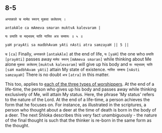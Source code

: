 ## 8-5


```shloka-sa
अन्तकाले च मामेव स्मरन् मुक्त्वा कलेवरम् ।
```
```shloka-sa-hk
antakAle ca mAmeva smaran muktvA kalevaram |
```
```shloka-sa
यः प्रयाति स मद्भावम् याति नास्ति अत्र सम्शयः ॥ ५ ॥
```
```shloka-sa-hk
yaH prayAti sa madbhAvam yAti nAsti atra samzayaH || 5 ||
```

`च` `[ca]` Finally, `अन्तकाले` `[antakAle]` at the end of life, `यः` `[yaH]` the one who `प्रयाति` `[prayAti]` passes away `मामेव स्मरन्` `[mAmeva smaran]` while thinking about Me alone `मुक्त्वा कलेवरम्` `[muktvA kalevaram]` will give up his body and `सः मद्भावम् याति` `[saH madbhAvam yAti]` attain My state of existence. `नास्ति सम्शयः` `[nAsti samzayaH]` There is no doubt `अत्र` `[atra]` in this matter.



This too, applies to [each of the three types of worshippers](three_types_of_worshippers). At the end of a life-time, the person who gives up his body and passes away while thinking exclusively of Me, will attain My status. Here, the phrase 'My status' refers to the nature of the Lord. At the end of a life-time, a person achieves the form that he focuses on. For instance, as illustrated in the scriptures, a person who thought about a deer at the time of death is born in the body of a deer.
The next Shloka describes this very fact unambiguously - the nature of the final thought is such that the thinker is re-born in the same form as the thought.

